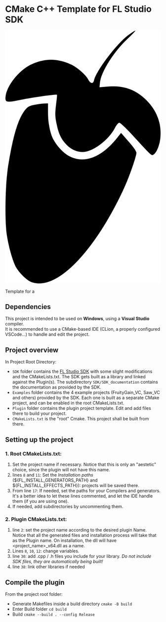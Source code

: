 # CMake C++ Template for FL Studio SDK
<p align="center">
    <img src="assets/fl_logo.png" width="600">
</p>

Template for a 

## Dependencies
This project is intended to be used on **Windows**, using a **Visual Studio** compiler. <br>
It is recommended to use a CMake-based IDE (CLion, a properly configured VSCode...) to handle and edit the project.

## Project overview
In Project Root Directory:
- `SDK` folder contains the [FL Studio SDK](https://www.image-line.com/developers/) with some slight modifications and the CMakeLists.txt.
The SDK gets built as a library and linked against the Plugin(s). The subdirectory `SDK/SDK_documentation` contains the documentation as provided by the SDK.
- `Examples` folder contains the 4 example projects (FruityGain_VC, Saw_VC and others) provided by the SDK. Each one is built as a separate CMake project, and 
can be enabled in the root CMakeLists.txt.
- `Plugin` folder contains the plugin project template. Edit and add files there to build your project.
- `CMakeLists.txt` is the "root" Cmake. This project shall be built from there.

## Setting up the project
### 1. Root CMakeLists.txt:
1. Set the project name if necessary. Notice that this is only an "aestetic" choice, since the plugin will not have this name.
2. lines `8` and `11`: Set the *Installation paths* (${FL_INSTALL_GENERATORS_PATH} and ${FL_INSTALL_EFFECTS_PATH}): projects will be saved there.
3. From line `17`: If needed, set the paths for your Compilers and generators. It's a better idea to let these lines commented, and let the IDE handle them (if you are using one).
4. If needed, add subdirectories by uncommenting them. 

### 2. Plugin CMakeLists.txt:
1. line `2`: set the project name according to the desired plugin Name. Notice that all the generated files and installation process will take that as the Plugin name. On installation, the dll will have <project_name>_x64.dll as a name.
2. Lines `8`, `10`, `12`: change variables.
3. line `30`: add .cpp / .h files you include for your library. *Do not include SDK files, they are automatically being built!*
4. line `38`: link other libraries if needed

## Compile the plugin
From the project root folder:
- Generate Makefiles inside a build directory `cmake -B build` 
- Enter Build folder `cd build`
- Build `cmake --build . --config Release` <br>

